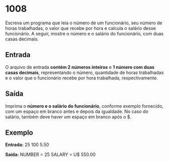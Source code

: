 # 1008
Escreva um programa que leia o número de um funcionário, seu número de horas trabalhadas, o valor que recebe por hora e calcula o salário desse funcionário. A seguir, mostre o número e o salário do funcionário, com duas casas decimais.

## Entrada
O arquivo de entrada **contém 2 números inteiros** e **1 número com duas casas decimais**, representando o número, quantidade de horas trabalhadas e o valor que o funcionário recebe por hora trabalhada, respectivamente.

## Saída
Imprima o **número e o salário do funcionário**, conforme exemplo fornecido, com um espaço em branco antes e depois da igualdade. No caso do salário, também deve haver um espaço em branco após o $.


## Exemplo
**Entrada:**
25
100
5.50

**Saída:**
NUMBER = 25
SALARY = U$ 550.00
